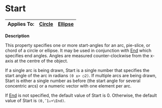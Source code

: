 




<h1 class="heading"><span class="name">Start</span></h1>

| Applies To: | [Circle](../a-z/circle.md) | [Ellipse](../a-z/ellipse.md) |
| --- | --- | ---  |


**Description**


This property specifies one or more start-angles for an arc, pie-slice, or chord of a circle or ellipse. It may be used in conjunction with [End](../a-z/end.md) which specifies end angles. Angles are measured counter-clockwise from the x-axis at the centre of the object.


If a single arc is being drawn, Start is a single number that specifies the start angle of the arc in radians `(0 ⍎> ○2)`. If multiple arcs are being drawn, Start is either a single number as before (the start angle for several concentric arcs) or a numeric vector with one element per arc.


If [End](../a-z/end.md) is not specified, the default value of Start is 0. Otherwise, the default value of Start is `(0,¯1↓+\End)`.



